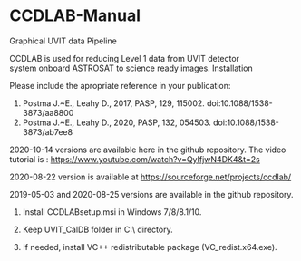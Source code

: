# CCDLAB-Manual
Graphical UVIT data Pipeline

CCDLAB is used for reducing Level 1 data from UVIT detector system onboard ASTROSAT to science ready images.
Installation

Please include the apropriate reference in your publication:

1.   Postma J.~E., Leahy D., 2017, PASP, 129, 115002. doi:10.1088/1538-3873/aa8800
2.   Postma J.~E., Leahy D., 2020, PASP, 132, 054503. doi:10.1088/1538-3873/ab7ee8

2020-10-14 versions are available here in the github repository.
The video tutorial is : https://www.youtube.com/watch?v=QyIfjwN4DK4&t=2s

2020-08-22 version is available at https://sourceforge.net/projects/ccdlab/

2019-05-03 and 2020-08-25 versions are available in the github repository.

1. Install CCDLABsetup.msi in Windows 7/8/8.1/10.

2. Keep UVIT_CalDB folder in C:\ directory.

3. If needed, install VC++ redistributable package (VC_redist.x64.exe).
